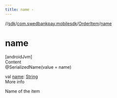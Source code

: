 ```yaml
---
title: name -
---
```

//[sdk](../../../index)/[com.swedbankpay.mobilesdk](../index)/[OrderItem](index)/[name](name)



# name  
[androidJvm]  
Content  
@SerializedName(value = name)  
  
val [name](name): [String](https://kotlinlang.org/api/latest/jvm/stdlib/kotlin/-string/index.html)  
More info  


Name of the item

  



